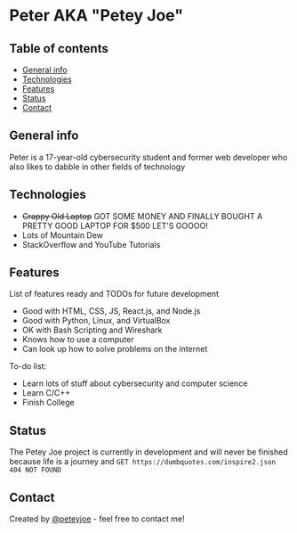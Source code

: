 # Peter AKA "Petey Joe"

## Table of contents
* [General info](#general-info)
* [Technologies](#technologies)
* [Features](#features)
* [Status](#status)
* [Contact](#contact)

## General info
Peter is a 17-year-old cybersecurity student and former web developer who also likes to dabble in other fields of technology

## Technologies
* ~~Crappy Old Laptop~~ GOT SOME MONEY AND FINALLY BOUGHT A PRETTY GOOD LAPTOP FOR $500 LET'S GOOOO!
* Lots of Mountain Dew
* StackOverflow and YouTube Tutorials

## Features
List of features ready and TODOs for future development
* Good with HTML, CSS, JS, React.js, and Node.js
* Good with Python, Linux, and VirtualBox
* OK with Bash Scripting and Wireshark
* Knows how to use a computer
* Can look up how to solve problems on the internet

To-do list:
* Learn lots of stuff about cybersecurity and computer science
* Learn C/C++
* Finish College

## Status
The Petey Joe project is currently in development and will never be finished because life is a journey and `GET https://dumbquotes.com/inspire2.json 404 NOT FOUND`

## Contact
Created by [@peteyjoe](https://www.peteyjoe.com/) - feel free to contact me!
